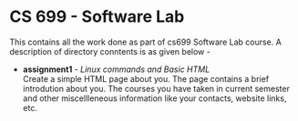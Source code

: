 # CS 699 - Software Lab
This contains all the work done as part of cs699 Software Lab course. A description of directory conntents is as given below - 
* **assignment1** - _Linux commands and Basic HTML_  
Create a simple HTML page about you. The page contains a brief introdution about you. The courses you have taken in current semester and other miscellleneous information like your contacts, website links, etc.  
